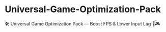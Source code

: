 # Universal-Game-Optimization-Pack
🛠️ Universal Game Optimization Pack — Boost FPS &amp; Lower Input Lag 💨🎮
